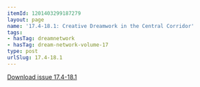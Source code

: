 ```yaml
---
itemId: 1201403299187279
layout: page
name: '17.4-18.1: Creative Dreamwork in the Central Corridor'
tags:
- hasTag: dreamnetwork
- hasTag: dream-network-volume-17
type: post
urlSlug: 17.4-18.1
---
```

<a href="files/pdfs/Volume_17/17.4-18.1-Dream-Network-Vol-17-No-4-&-18-No-1.pdf" download="">Download issue 17.4-18.1</a>